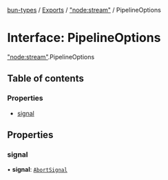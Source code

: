 [bun-types](https://oven-sh.github.io/bun-types/README.md) / [Exports](https://oven-sh.github.io/bun-types/modules.md) / ["node:stream"](https://oven-sh.github.io/bun-types/modules/node_stream_.md) / PipelineOptions

# Interface: PipelineOptions

["node:stream"](https://oven-sh.github.io/bun-types/modules/node_stream_.md).PipelineOptions

## Table of contents

### Properties

- [signal](https://oven-sh.github.io/bun-types/interfaces/node_stream_.PipelineOptions.md#signal)

## Properties

### signal

• **signal**: [`AbortSignal`](https://oven-sh.github.io/bun-types/modules.md#abortsignal)
